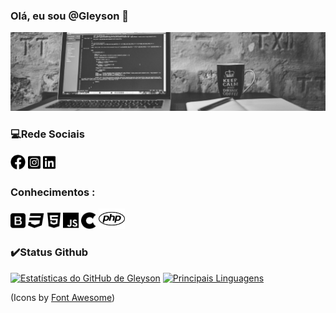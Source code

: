 ### Olá, eu sou @Gleyson 👋

<div class="container">
<img src="Design sem nome.png">
</div>


### 💻Rede Sociais

[<img src="/icons/facebook-brands.svg" width="24">](https://www.facebook.com/gleyson.andrade.520) 
[<img src="/icons/instagram-square-brands.svg" width="20">](https://www.instagram.com/gleyson_alves_andrade/)
[<img src="/icons/linkedin-brands.svg" width="20">](https://www.linkedin.com/in/gleyson-andrade-a71a65120/)

### Conhecimentos : 

[<img src="/linguage/bootstrap-brands.svg" width="24">](https://www.facebook.com/gleyson.andrade.520) 
<img src="/linguage/css3-brands.svg" width="27">
<img src="/linguage/html5-brands.svg" width="21">
<img src="/linguage/js-brands.svg" width="25">
<img src="/linguage/cuttlefish-brands.svg" width="24">
<img src="/linguage/php-brands.svg" width="42">

### :heavy_check_mark:Status Github

[![Estatísticas do GitHub de Gleyson](https://github-readme-stats.vercel.app/api?username=gleysonandrade&show_icons=true)](https://github.com/gleysonandrade/github-readme-stats)
[![Principais Linguagens](https://github-readme-stats.vercel.app/api/top-langs/?username=gleysonandrade&layout=compact)](https://github.com/gleysonandrade/github-readme-stats)


(Icons by [Font Awesome](https://fontawesome.com/license/free))
